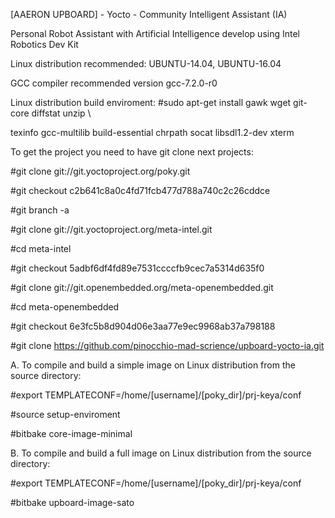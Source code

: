 [AAERON UPBOARD] - Yocto - Community Intelligent Assistant (IA)

Personal Robot Assistant with Artificial Intelligence develop using Intel Robotics Dev Kit

Linux distribution recommended:
UBUNTU-14.04, UBUNTU-16.04

GCC compiler recommended version 
gcc-7.2.0-r0

Linux distribution build enviroment:
#sudo apt-get install gawk wget git-core diffstat unzip \ 

texinfo gcc-multilib build-essential chrpath socat libsdl1.2-dev xterm

To get the project you need to have git clone next projects:

#git clone git://git.yoctoproject.org/poky.git

#git checkout c2b641c8a0c4fd71fcb477d788a740c2c26cddce

#git branch -a

#git clone git://git.yoctoproject.org/meta-intel.git

#cd meta-intel

#git checkout 5adbf6df4fd89e7531ccccfb9cec7a5314d635f0

#git clone git://git.openembedded.org/meta-openembedded.git

#cd meta-openembedded

#git checkout 6e3fc5b8d904d06e3aa77e9ec9968ab37a798188

#git clone https://github.com/pinocchio-mad-scrience/upboard-yocto-ia.git

A. To compile and build a simple image on Linux distribution from the source directory:

#export TEMPLATECONF=/home/[username]/[poky_dir]/prj-keya/conf 

#source setup-enviroment 

#bitbake core-image-minimal

B. To compile and build a full image on Linux distribution from the source directory:

#export TEMPLATECONF=/home/[username]/[poky_dir]/prj-keya/conf 

#bitbake upboard-image-sato

